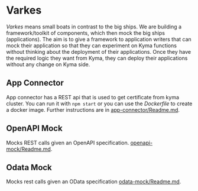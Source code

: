 # Varkes
*Varkes* means small boats in contrast to the big ships. We are building a framework/toolkit of components, which then mock the big ships (applications). The aim is to give a framework to application writers that can mock their application so that they can experiment on Kyma functions without thinking about the deployment of their applications. Once they have the required logic they want from Kyma, they can deploy their applications without any change on Kyma side.
## App Connector
App connector has a REST api that is used to get certificate from kyma cluster. You can run it with `npm start` or you can use the *Dockerfile* to create a docker image. Further instructions are in [app-connector/Readme.md](app-connector/Readme.md).

## OpenAPI Mock
Mocks REST calls given an OpenAPI specification. [openapi-mock/Readme.md](openapi-mock/Readme.md).

## Odata Mock
Mocks rest calls given an OData specification [odata-mock/Readme.md](odata-mock/Readme.md).